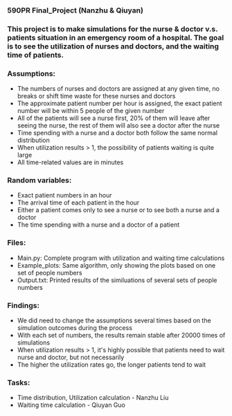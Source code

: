 ### 590PR Final_Project (Nanzhu & Qiuyan)

### This project is to make simulations for the nurse & doctor v.s. patients situation in an emergency room of a hospital. The goal is to see the utilization of nurses and doctors, and the waiting time of patients.

### Assumptions:
- The numbers of nurses and doctors are assigned at any given time, no breaks or shift time waste for these nurses and doctors
- The approximate patient number per hour is assigned, the exact patient number will be within 5 people of the given number
- All of the patients will see a nurse first, 20% of them will leave after seeing the nurse, the rest of them will also see a doctor after the nurse
- Time spending with a nurse and a doctor both follow the same normal distribution
- When utilization results > 1, the possibility of patients waiting is quite large
- All time-related values are in minutes

### Random variables:
- Exact patient numbers in an hour
- The arrival time of each patient in the hour
- Either a patient comes only to see a nurse or to see both a nurse and a doctor
- The time spending with a nurse and a doctor of a patient

### Files:
- Main.py: Complete program with utilization and waiting time calculations
- Example_plots: Same algorithm, only showing the plots based on one set of people numbers
- Output.txt: Printed results of the similuations of several sets of people numbers

### Findings:
- We did need to change the assumptions several times based on the simulation outcomes during the process
- With each set of numbers, the results remain stable after 20000 times of simulations
- When utilization results > 1, it's highly possible that patients need to wait nurse and doctor, but not necessarily
- The higher the utilization rates go, the longer patients tend to wait

### Tasks:
- Time distribution, Utilization calculation - Nanzhu Liu
- Waiting time calculation - Qiuyan Guo
